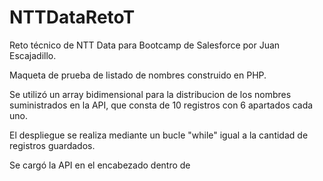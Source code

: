 # NTTDataRetoT
Reto técnico de NTT Data para Bootcamp de Salesforce por Juan Escajadillo.

Maqueta de prueba de listado de nombres construido en PHP.

Se utilizó un array bidimensional para la distribucion de los nombres suministrados en la API, que consta de 10 registros con 6 apartados cada uno.

El despliegue se realiza mediante un bucle "while" igual a la cantidad de registros guardados.

Se cargó la API en el encabezado dentro de <script> en el mismo archivo, conteniendo tanto backend como frontend.
